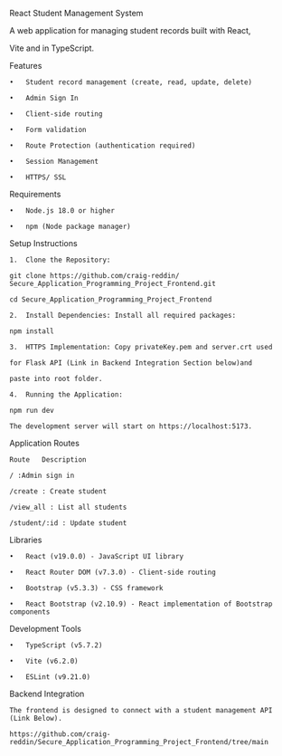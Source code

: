 React Student Management System

A web application for managing student records built with React, 

Vite and in TypeScript.

Features

    •	Student record management (create, read, update, delete)

    •	Admin Sign In

    •	Client-side routing

    •	Form validation

    •	Route Protection (authentication required)

    •	Session Management

    •	HTTPS/ SSL

Requirements

    •	Node.js 18.0 or higher

    •	npm (Node package manager)

Setup Instructions

    1.	Clone the Repository:

    git clone https://github.com/craig-reddin/
    Secure_Application_Programming_Project_Frontend.git

    cd Secure_Application_Programming_Project_Frontend

    2.	Install Dependencies: Install all required packages:

    npm install

    3.	HTTPS Implementation: Copy privateKey.pem and server.crt used 

    for Flask API (Link in Backend Integration Section below)and 

    paste into root folder.

    4.	Running the Application:

    npm run dev

    The development server will start on https://localhost:5173.

Application Routes

    Route	Description

    / :Admin sign in

    /create : Create student 

    /view_all :	List all students

    /student/:id : Update student

Libraries

    •	React (v19.0.0) - JavaScript UI library

    •	React Router DOM (v7.3.0) - Client-side routing

    •	Bootstrap (v5.3.3) - CSS framework

    •	React Bootstrap (v2.10.9) - React implementation of Bootstrap components

Development Tools

    •	TypeScript (v5.7.2) 

    •	Vite (v6.2.0)

    •	ESLint (v9.21.0)

Backend Integration

    The frontend is designed to connect with a student management API 
    (Link Below). 

    https://github.com/craig-reddin/Secure_Application_Programming_Project_Frontend/tree/main
